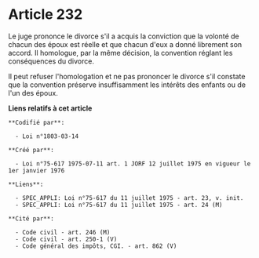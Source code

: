 # Article 232

Le juge prononce le divorce s'il a acquis la conviction que la volonté de chacun des époux est réelle et que chacun d'eux a
donné librement son accord. Il homologue, par la même décision, la convention réglant les conséquences du divorce.

Il peut refuser l'homologation et ne pas prononcer le divorce s'il constate que la convention préserve insuffisamment les
intérêts des enfants ou de l'un des époux.

**Liens relatifs à cet article**

	**Codifié par**:

	  - Loi n°1803-03-14

	**Créé par**:

	  - Loi n°75-617 1975-07-11 art. 1 JORF 12 juillet 1975 en vigueur le 1er janvier 1976

	**Liens**:

	  - SPEC_APPLI: Loi n°75-617 du 11 juillet 1975 - art. 23, v. init.
	  - SPEC_APPLI: Loi n°75-617 du 11 juillet 1975 - art. 24 (M)

	**Cité par**:

	  - Code civil - art. 246 (M)
	  - Code civil - art. 250-1 (V)
	  - Code général des impôts, CGI. - art. 862 (V)

